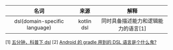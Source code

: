 |             名词              |    来源    |                解释                 |
| :---------------------------: | :--------: | :---------------------------------: |
| dsl(domain-specific language) | kotlin dsl | 同时具备描述能力和逻辑能力的语言[1] |

[1] [五分钟，科普下 dsl](https://zhuanlan.zhihu.com/p/24800713)
[2] [Android 的 gradle 用到的 DSL 语言是个什么鬼?](https://blog.csdn.net/lpjishu/article/details/72530910)
